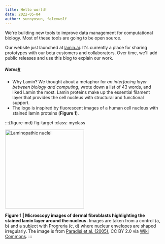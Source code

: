 ```yaml
---
title: Hello world!
date: 2022-05-04
author: sunnyosun, falexwolf
---
```


We're building new tools to improve data management for computational biology. Most of these tools are going to be open source.

Our website just launched at [lamin.ai](https://lamin.ai). It's currently a place for sharing prototypes with our beta customers and collaborators. Over time, we'll add public releases and use this blog to explain our work.

<h5>Notes<a class="headerlink" href="#notes">#</a></h5>

- Why Lamin? We thought about a metaphor for _an interfacing layer between biology and computing_, wrote down a list of 43 words, and liked Lamin the most. Lamin proteins make up the essential filament layer that provides the cell nucleus with structural and functional support.
- The logo is inspired by fluorescent images of a human cell nucleus with stained lamin proteins (**Figure 1**).

:::{figure-md} fig-target
:class: myclass

<img width="256" alt="Laminopathic nuclei" src="https://upload.wikimedia.org/wikipedia/commons/2/28/Laminopathic_nuclei.jpg">

**Figure 1 | Microscopy images of dermal fibroblasts highlighting the stained lamin layer around the nucleus.** Images are taken from a control (a, b) and a subject with [Progreria](https://en.wikipedia.org/wiki/Progeria) (c, d) where nucleur envelopes are shaped irregularly. The image is from [Paradisi et al. (2005)](https://doi.org/10.1186/1471-2121-6-27), CC BY 2.0 via [Wiki Commons](https://commons.wikimedia.org/wiki/File:Laminopathic_nuclei.jpg).
:::
